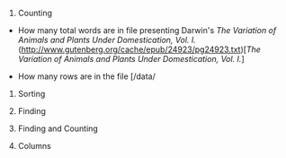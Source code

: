 1. Counting

* How many total words are in file presenting Darwin's _The Variation of Animals and Plants Under
Domestication, Vol. I._ (http://www.gutenberg.org/cache/epub/24923/pg24923.txt)[_The Variation of Animals and Plants Under
Domestication, Vol. I._]

* How many rows are in the file [/data/

1. Sorting

1. Finding

1. Finding and Counting

1. Columns


